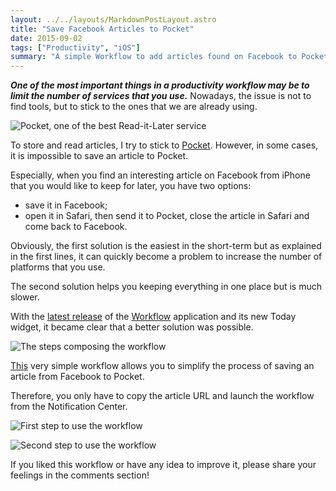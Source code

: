```yaml
---
layout: ../../layouts/MarkdownPostLayout.astro
title: "Save Facebook Articles to Pocket"
date: 2015-09-02
tags: ["Productivity", "iOS"]
summary: "A simple Workflow to add articles found on Facebook to Pocket."
---
```

***One of the most important things in a productivity workflow may be to limit the number of services that you use.*** Nowadays, the issue is not to find tools, but to stick to the ones that we are already using.

![Pocket, one of the best Read-it-Later service](/images/2015-09-02/pocket-logo.png)

To store and read articles, I try to stick to [Pocket](getpocket.com). However, in some cases, it is impossible to save an article to Pocket.

Especially, when you find an interesting article on Facebook from iPhone that you would like to keep for later, you have two options:

* save it in Facebook;
* open it in Safari, then send it to Pocket, close the article in Safari and come back to Facebook.

Obviously, the first solution is the easiest in the short-term but as explained in the first lines, it can quickly become a problem to increase the number of platforms that you use.

The second solution helps you keeping everything in one place but is much slower.

With the [latest release](http://www.macstories.net/ios/workflow-1-3-brings-powerful-widget-sync-health-actions-and-more/) of the [Workflow](workflow.is) application and its new Today widget, it became clear that a better solution was possible.

![The steps composing the workflow](/images/2015-09-02-screenshot1.png)

[This](http://www.nonatomiclabs.com/files/Current%20article%20to%20Pocket.wflow) very simple workflow allows you to simplify the process of saving an article from Facebook to Pocket.

Therefore, you only have to copy the article URL and launch the workflow from the Notification Center.

![First step to use the workflow](/images/2015-09-02-screenshot2.png)

![Second step to use the workflow](/images/2015-09-02-screenshot3.png)


If you liked this workflow or have any idea to improve it, please share your feelings in the comments section!
